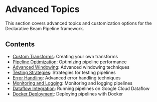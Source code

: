 # Advanced Topics

This section covers advanced topics and customization options for the Declarative Beam Pipeline framework.

## Contents

- [Custom Transforms](custom_transforms.md): Creating your own transforms
- [Pipeline Optimization](pipeline_optimization.md): Optimizing pipeline performance
- [Advanced Windowing](advanced_windowing.md): Advanced windowing techniques
- [Testing Strategies](testing_strategies.md): Strategies for testing pipelines
- [Error Handling](error_handling.md): Advanced error handling techniques
- [Monitoring and Logging](monitoring_logging.md): Monitoring and logging pipelines
- [Dataflow Integration](dataflow_integration.md): Running pipelines on Google Cloud Dataflow
- [Docker Deployment](docker_deployment.md): Deploying pipelines with Docker
